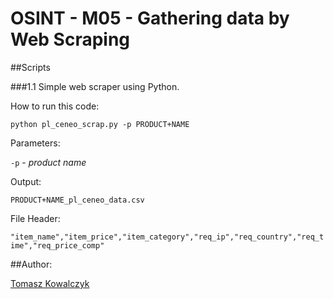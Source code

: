OSINT - M05 - Gathering data by Web Scraping
=======================================
##Scripts

###1.1 Simple web scraper using Python.

How to run this code:

`python pl_ceneo_scrap.py -p PRODUCT+NAME` 

Parameters:

`-p` - *product name*

Output:

`PRODUCT+NAME_pl_ceneo_data.csv`

File Header:

`"item_name","item_price","item_category","req_ip","req_country","req_time","req_price_comp"`

##Author:

[Tomasz Kowalczyk](http://kownet.info)